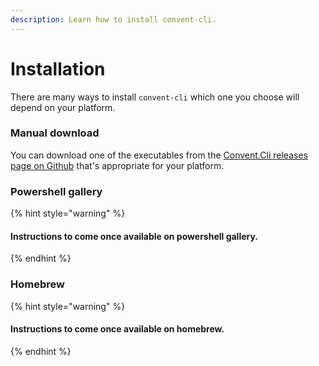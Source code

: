 ```yaml
---
description: Learn how to install convent-cli.
---
```


# Installation

There are many ways to install `convent-cli`  which one you choose will depend on your platform.

### Manual download

You can download one of the executables from the [Convent.Cli releases page on Github](https://github.com/isaac-brown/Convent.Cli/releases) that's appropriate for your platform.

### Powershell gallery

{% hint style="warning" %}
#### Instructions to come once available on powershell gallery.
{% endhint %}

### Homebrew

{% hint style="warning" %}
#### Instructions to come once available on homebrew.
{% endhint %}

